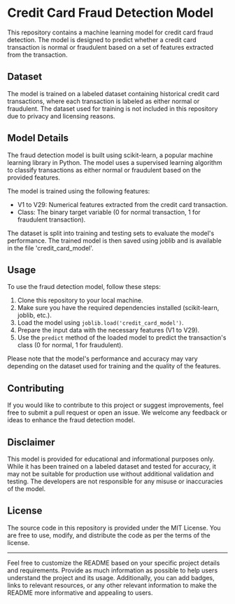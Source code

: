 # Credit Card Fraud Detection Model


This repository contains a machine learning model for credit card fraud detection. The model is designed to predict whether a credit card transaction is normal or fraudulent based on a set of features extracted from the transaction.

## Dataset

The model is trained on a labeled dataset containing historical credit card transactions, where each transaction is labeled as either normal or fraudulent. The dataset used for training is not included in this repository due to privacy and licensing reasons.

## Model Details

The fraud detection model is built using scikit-learn, a popular machine learning library in Python. The model uses a supervised learning algorithm to classify transactions as either normal or fraudulent based on the provided features.

The model is trained using the following features:
- V1 to V29: Numerical features extracted from the credit card transaction.
- Class: The binary target variable (0 for normal transaction, 1 for fraudulent transaction).

The dataset is split into training and testing sets to evaluate the model's performance. The trained model is then saved using joblib and is available in the file 'credit_card_model'.

## Usage

To use the fraud detection model, follow these steps:

1. Clone this repository to your local machine.
2. Make sure you have the required dependencies installed (scikit-learn, joblib, etc.).
3. Load the model using `joblib.load('credit_card_model')`.
4. Prepare the input data with the necessary features (V1 to V29).
5. Use the `predict` method of the loaded model to predict the transaction's class (0 for normal, 1 for fraudulent).

Please note that the model's performance and accuracy may vary depending on the dataset used for training and the quality of the features.

## Contributing

If you would like to contribute to this project or suggest improvements, feel free to submit a pull request or open an issue. We welcome any feedback or ideas to enhance the fraud detection model.

## Disclaimer

This model is provided for educational and informational purposes only. While it has been trained on a labeled dataset and tested for accuracy, it may not be suitable for production use without additional validation and testing. The developers are not responsible for any misuse or inaccuracies of the model.

## License

The source code in this repository is provided under the MIT License. You are free to use, modify, and distribute the code as per the terms of the license.

---

Feel free to customize the README based on your specific project details and requirements. Provide as much information as possible to help users understand the project and its usage. Additionally, you can add badges, links to relevant resources, or any other relevant information to make the README more informative and appealing to users.

